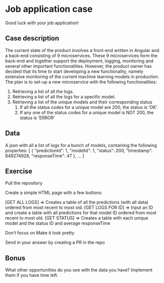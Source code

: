 # Job application case

Good luck with your job application!

## Case description

The current state of the product involves a front-end written in Angular and a back-end consisting of 9 microservices. These 9 microservices form the back-end and together support the deployment, logging, monitoring and several other important functionalities. However, the product owner has decided that its time to start developing a new functionality, namely extensive monitoring of the current machine learning models in production. The plan is to set-up a new microservice with the following functionalities:

1. Retrieving a list of all the logs.
2. Retrieving a list of all the logs for a specific model.
3. Retrieving a list of the unique models and their corresponding status
   1. If all the status codes for a unique model are 200, the status is ‘OK’.
   2. If any one of the status codes for a unique model is NOT 200, the status is ‘ERROR’

## Data

A json with all a list of logs for a bunch of models, containing the following properties:
[
{
"predictionId": 1,
"modelId": 1,
"status": 200,
“timestamp”: 849274928,
"responseTime": 47
},
…
]

## Exercise

Pull the repository

Create a simple HTML page with a few buttons:

[GET ALL LOGS] => Creates a table of all the predictions (with all data) ordered from most recent to most old.
[GET LOGS FOR ID] => Input an ID and create a table with all predictions for that model ID ordered from most recent to most old.
[GET STATUS] => Creates a table with each unique model and the status ID and average responseTime

Don’t focus on
Make it look pretty

Send in your answer by creating a PR in the repo

## Bonus

What other opportunities do you see with the data you have? Implement them if you have time left.
